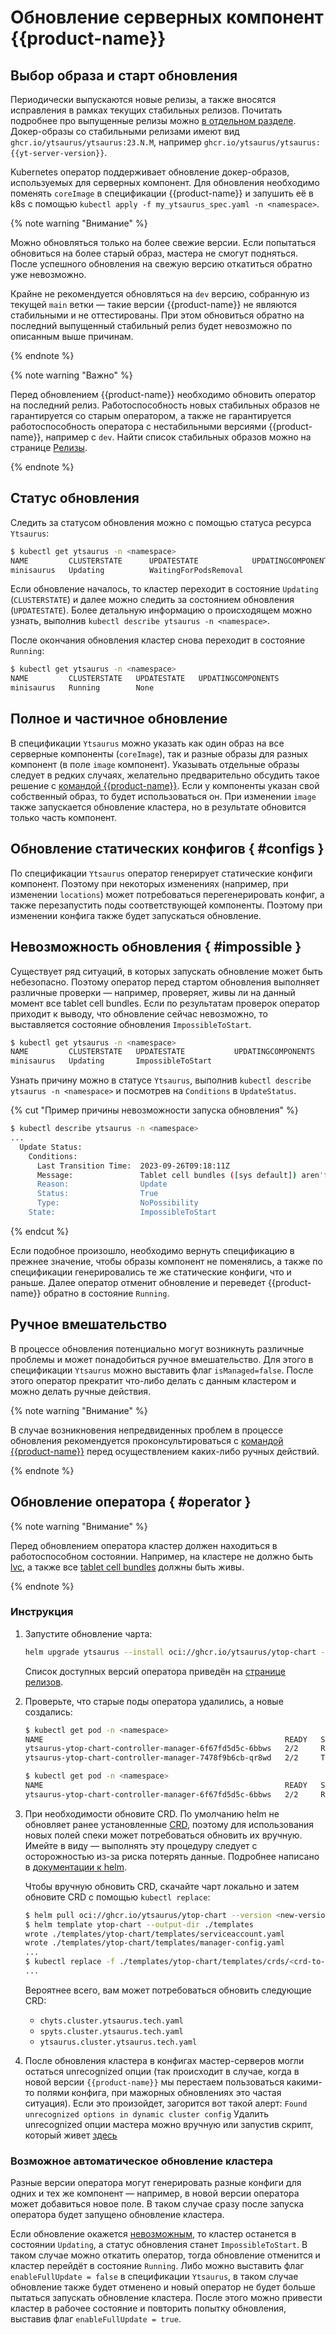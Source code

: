 # Обновление серверных компонент {{product-name}}

## Выбор образа и старт обновления

Периодически выпускаются новые релизы, а также вносятся исправления в рамках текущих стабильных релизов. Почитать подробнее про выпущенные релизы можно [в отдельном разделе](../../admin-guide/releases.md). Докер-образы со стабильными релизами имеют вид `ghcr.io/ytsaurus/ytsaurus:23.N.M`, например `ghcr.io/ytsaurus/ytsaurus:{{yt-server-version}}`.

Kubernetes оператор поддерживает обновление докер-образов, используемых для серверных компонент. Для обновления необходимо поменять `coreImage` в спецификации {{product-name}} и запушить её в k8s с помощью `kubectl apply -f my_ytsaurus_spec.yaml -n <namespace>`.

{% note warning "Внимание" %}

Можно обновляться только на более свежие версии. Если попытаться обновиться на более старый образ, мастера не смогут подняться. После успешного обновления на свежую версию откатиться обратно уже невозможно.

Крайне не рекомендуется обновляться на `dev` версию, собранную из текущей `main` ветки — такие версии {{product-name}} не являются стабильными и не оттестированы. При этом обновиться обратно на последний выпущенный стабильный релиз будет невозможно по описанным выше причинам.

{% endnote %}

{% note warning "Важно" %}

Перед обновлением {{product-name}} необходимо обновить оператор на последний релиз. Работоспособность новых стабильных образов не гарантируется со старым оператором, а также не гарантируется работоспособность оператора с нестабильными версиями {{product-name}}, например с `dev`. Найти список стабильных образов можно на страницe [Релизы](../../admin-guide/releases).

{% endnote %}

## Статус обновления

Следить за статусом обновления можно с помощью статуса ресурса `Ytsaurus`:
```bash
$ kubectl get ytsaurus -n <namespace>
NAME         CLUSTERSTATE      UPDATESTATE            UPDATINGCOMPONENTS
minisaurus   Updating          WaitingForPodsRemoval
```

Если обновление началось, то кластер переходит в состояние `Updating` (`CLUSTERSTATE`) и далее можно следить за состоянием обновления (`UPDATESTATE`). Более детальную информацию о происходящем можно узнать, выполнив `kubectl describe ytsaurus -n <namespace>`.

После окончания обновления кластер снова переходит в состояние `Running`:

```bash
$ kubectl get ytsaurus -n <namespace>
NAME         CLUSTERSTATE   UPDATESTATE   UPDATINGCOMPONENTS
minisaurus   Running        None
```

## Полное и частичное обновление

В спецификации `Ytsaurus` можно указать как один образ на все серверные компоненты (`coreImage`), так и разные образы для разных компонент (в поле `image` компонент). Указывать отдельные образы следует в редких случаях, желательно предварительно обсудить такое решение с [командой {{product-name}}](https://ytsaurus.tech/#contact). Если у компоненты указан свой собственный образ, то будет использоваться он. При изменении `image` также запускается обновление кластера, но в результате обновится только часть компонент.

## Обновление статических конфигов { #configs }

По спецификации `Ytsaurus` оператор генерирует статические конфиги компонент. Поэтому при некоторых изменениях (например, при изменении `locations`) может потребоваться перегенерировать конфиг, а также перезапустить поды соответствующей компоненты. Поэтому при изменении конфига также будет запускаться обновление.

## Невозможность обновления { #impossible }

Существует ряд ситуаций, в которых запускать обновление может быть небезопасно. Поэтому оператор перед стартом обновления выполняет различные проверки — например, проверяет, живы ли на данный момент все tablet cell bundles. Если по результатам проверок оператор приходит к выводу, что обновление сейчас невозможно, то выставляется состояние обновления `ImpossibleToStart`.

```bash
$ kubectl get ytsaurus -n <namespace>
NAME         CLUSTERSTATE   UPDATESTATE           UPDATINGCOMPONENTS
minisaurus   Updating       ImpossibleToStart
```

Узнать причину можно в статусе `Ytsaurus`, выполнив `kubectl describe ytsaurus -n <namespace>` и посмотрев на `Conditions` в `UpdateStatus`.

{% cut "Пример причины невозможности запуска обновления" %}
```bash
$ kubectl describe ytsaurus -n <namespace>
...
  Update Status:
    Conditions:
      Last Transition Time:  2023-09-26T09:18:11Z
      Message:               Tablet cell bundles ([sys default]) aren't in 'good' health
      Reason:                Update
      Status:                True
      Type:                  NoPossibility
    State:                   ImpossibleToStart
```
{% endcut %}


Если подобное произошло, необходимо вернуть спецификацию в прежнее значение, чтобы образы компонент не поменялись, а также по спецификации генерировались те же статические конфиги, что и раньше. Далее оператор отменит обновление и переведет {{product-name}} обратно в состояние `Running`.

## Ручное вмешательство

В процессе обновления потенциально могут возникнуть различные проблемы и может понадобиться ручное вмешательство. Для этого в спецификации `Ytsaurus` можно выставить флаг `isManaged=false`. После этого оператор прекратит что-либо делать с данным кластером и можно делать ручные действия.

{% note warning "Внимание" %}

В случае возникновения непредвиденных проблем в процессе обновления рекомендуется проконсультироваться с [командой {{product-name}}](https://ytsaurus.tech/#contact) перед осуществлением каких-либо ручных действий.

{% endnote %}

## Обновление оператора { #operator }

{% note warning "Внимание" %}

Перед обновлением оператора кластер должен находиться в работоспособном состоянии. Например, на кластере не должно быть [lvc](../../admin-guide/problems/#lvc), а также все [tablet cell bundles](../../admin-guide/problems/#tabletcellbundles) должны быть живы.

{% endnote %}

### Инструкция

1. Запустите обновление чарта:
    ```bash
    helm upgrade ytsaurus --install oci://ghcr.io/ytsaurus/ytop-chart --version <new-version>
    ```
   Список доступных версий оператора приведён на [странице релизов](../../admin-guide/releases.md#kubernetes-operator).
2. Проверьте, что старые поды оператора удалились, а новые создались:
    ```bash
    $ kubectl get pod -n <namespace>
    NAME                                                      READY   STATUS        RESTARTS   AGE
    ytsaurus-ytop-chart-controller-manager-6f67fd5d5c-6bbws   2/2     Running       0          21s
    ytsaurus-ytop-chart-controller-manager-7478f9b6cb-qr8wd   2/2     Terminating   0          23h

    $ kubectl get pod -n <namespace>
    NAME                                                      READY   STATUS    RESTARTS   AGE
    ytsaurus-ytop-chart-controller-manager-6f67fd5d5c-6bbws   2/2     Running   0          25s
    ```
3. При необходимости обновите CRD.
    По умолчанию helm не обновляет ранее установленные [CRD](https://kubernetes.io/docs/concepts/extend-kubernetes/api-extension/custom-resources/#customresourcedefinitions), поэтому для использования новых полей спеки может потребоваться обновить их вручную. Имейте в виду — выполнять эту процедуру следует с осторожностью из-за риска потерять данные. Подробнее написано в [документации к helm](https://helm.sh/docs/topics/charts/#limitations-on-crds).

    Чтобы вручную обновить CRD, скачайте чарт локально и затем обновите CRD с помощью `kubectl replace`:
    ```bash
    $ helm pull oci://ghcr.io/ytsaurus/ytop-chart --version <new-version> --untar
    $ helm template ytop-chart --output-dir ./templates
    wrote ./templates/ytop-chart/templates/serviceaccount.yaml
    wrote ./templates/ytop-chart/templates/manager-config.yaml
    ...
    $ kubectl replace -f ./templates/ytop-chart/templates/crds/<crd-to-update>
    ...
    ```
    Вероятнее всего, вам может потребоваться обновить следующие CRD:
    * ```chyts.cluster.ytsaurus.tech.yaml```
    * ```spyts.cluster.ytsaurus.tech.yaml```
    * ```ytsaurus.cluster.ytsaurus.tech.yaml```

4. После обновления кластера в конфигах мастер-серверов могли остаться unrecognized опции (так происходит в случае, когда в новой версии `{{product-name}}` мы перестаем пользоваться какими-то полями конфига, при мажорных обновлениях это частая ситуация). Если это произойдет, загорится вот такой алерт:
```Found unrecognized options in dynamic cluster config```
Удалить unrecognized опции мастера можно вручную или запустив скрипт, который живет [здесь](https://github.com/ytsaurus/ytsaurus/tree/main/yt/yt/scripts/remove_master_unrecognized_options)

### Возможное автоматическое обновление кластера

Разные версии оператора могут генерировать разные конфиги для одних и тех же компонент — например, в новой версии оператора может добавиться новое поле. В таком случае сразу после запуска оператора будет запущено обновление кластера.

Если обновление окажется [невозможным](#impossible), то кластер останется в состоянии `Updating`, а статус обновления станет `ImpossibleToStart`. В таком случае можно откатить оператор, тогда обновление отменится и кластер перейдёт в состояние `Running`. Либо можно выставить флаг `enableFullUpdate = false` в спецификации `Ytsaurus`, в таком случае обновление также будет отменено и новый оператор не будет больше пытаться запускать обновление кластера. После этого можно привести кластер в рабочее состояние и повторить попытку обновления, выставив флаг `enableFullUpdate = true`.

